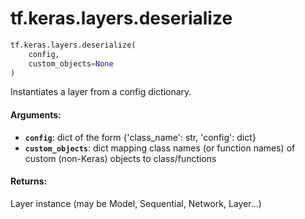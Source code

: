 <div itemscope itemtype="http://developers.google.com/ReferenceObject">
<meta itemprop="name" content="tf.keras.layers.deserialize" />
<meta itemprop="path" content="Stable" />
</div>

# tf.keras.layers.deserialize

``` python
tf.keras.layers.deserialize(
    config,
    custom_objects=None
)
```

Instantiates a layer from a config dictionary.

#### Arguments:

* <b>`config`</b>: dict of the form {'class_name': str, 'config': dict}
* <b>`custom_objects`</b>: dict mapping class names (or function names)
        of custom (non-Keras) objects to class/functions


#### Returns:

Layer instance (may be Model, Sequential, Network, Layer...)